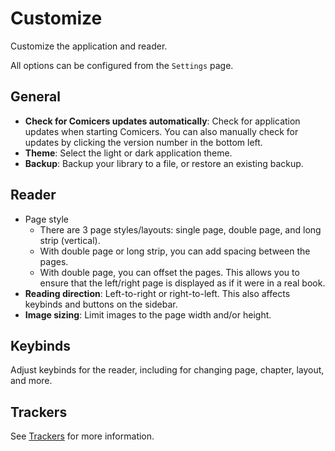 # Customize

Customize the application and reader.

All options can be configured from the `Settings` page.

## General

- **Check for Comicers updates automatically**: Check for application updates when starting Comicers.
You can also manually check for updates by clicking the version number in the bottom left.
- **Theme**: Select the light or dark application theme.
- **Backup**: Backup your library to a file, or restore an existing backup.

## Reader

- Page style
  - There are 3 page styles/layouts: single page, double page, and long strip (vertical).
  - With double page or long strip, you can add spacing between the pages.
  - With double page, you can offset the pages. This allows you to ensure that the left/right
  page is displayed as if it were in a real book.
- **Reading direction**: Left-to-right or right-to-left. This also affects keybinds and buttons on the sidebar.
- **Image sizing**: Limit images to the page width and/or height.

## Keybinds

Adjust keybinds for the reader, including for changing page, chapter, layout, and more.

## Trackers

See [Trackers](./trackers) for more information.